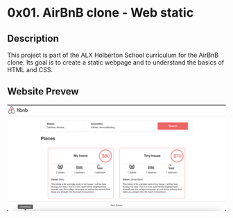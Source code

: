 #   0x01. AirBnB clone - Web static

##  Description
This project is part of the ALX Holberton School curriculum for the AirBnB clone. Its goal is to create a static webpage and to understand the basics of HTML and CSS.

##  Website Prevew
![My Image](./images/Screenshot%202022-08-13%20at%2000.06.36.png)